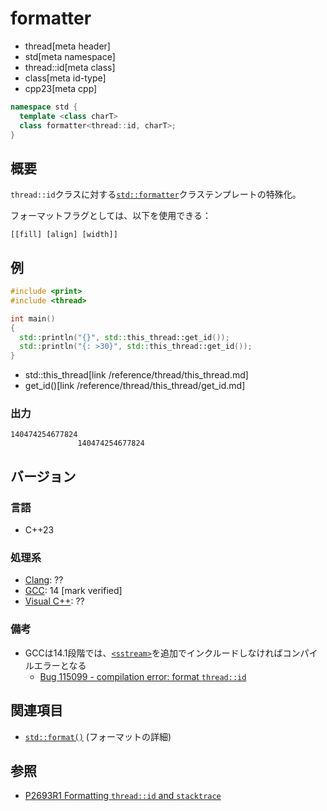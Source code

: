 # formatter
* thread[meta header]
* std[meta namespace]
* thread::id[meta class]
* class[meta id-type]
* cpp23[meta cpp]

```cpp
namespace std {
  template <class charT>
  class formatter<thread::id, charT>;
}
```

## 概要
`thread::id`クラスに対する[`std::formatter`](/reference/format/formatter.md)クラステンプレートの特殊化。

フォーマットフラグとしては、以下を使用できる：

```
[[fill] [align] [width]]
```


## 例
```cpp example
#include <print>
#include <thread>

int main()
{
  std::println("{}", std::this_thread::get_id());
  std::println("{: >30}", std::this_thread::get_id());
}
```
* std::this_thread[link /reference/thread/this_thread.md]
* get_id()[link /reference/thread/this_thread/get_id.md]

### 出力
```
140474254677824
               140474254677824
```

## バージョン
### 言語
- C++23

### 処理系
- [Clang](/implementation.md#clang): ??
- [GCC](/implementation.md#gcc): 14 [mark verified]
- [Visual C++](/implementation.md#visual_cpp): ??


### 備考
- GCCは14.1段階では、[`<sstream>`](/reference/sstream.md)を追加でインクルードしなければコンパイルエラーとなる
    - [Bug 115099 - compilation error: format `thread::id`](https://gcc.gnu.org/bugzilla/show_bug.cgi?id=115099)


## 関連項目
- [`std::format()`](/reference/format/format.md) (フォーマットの詳細)


## 参照
- [P2693R1 Formatting `thread::id` and `stacktrace`](https://www.open-std.org/jtc1/sc22/wg21/docs/papers/2023/p2693r1.pdf)
